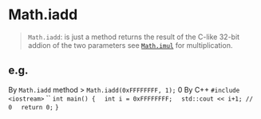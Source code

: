# Math.iadd
> `Math.iadd`: is just a method returns the result of the C-like 32-bit addion of the two parameters see [`Math.imul`](https://wiki.developer.mozilla.org/en-US/docs/Web/JavaScript/Reference/Global_Objects/Math/imul) for multiplication.
## e.g.
 By `Math.iadd` method
\> `Math.iadd(0xFFFFFFFF, 1);`
0
 By C++
 `#include <iostream>`
 ``
 `int main() {`
 `  int i = 0xFFFFFFFF;`
 `  std::cout << i+1; // 0`
 `  return 0;`
 `}`


